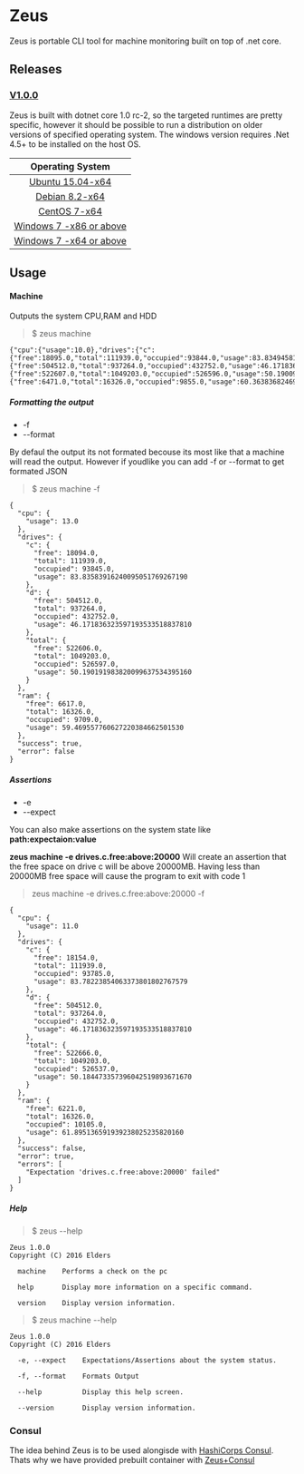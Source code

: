 # Zeus

Zeus is portable CLI tool for machine monitoring built on top of .net core.
## Releases

### [V1.0.0](https://github.com/Elders/Zeus/releases)
Zeus is built with dotnet core 1.0 rc-2, so the targeted runtimes are pretty specific, however it should be possible to run a distribution on older versions of specified operating system.
The windows version requires .Net 4.5+ to be installed on the host OS.

|Operating System| 
|   :---:      |      
| [Ubuntu 15.04-x64]()          | 
| [Debian 8.2-x64](https://github.com/Elders/Zeus/releases/download/1.0.0/debian.8.2-x64.zip)            | 
| [CentOS 7-x64](https://github.com/Elders/Zeus/releases/download/1.0.0/centos.7-x64.zip)              |
| [Windows 7 -x86 or above](https://github.com/Elders/Zeus/releases/download/1.0.0/win-x86.zip)   |
| [Windows 7 -x64 or above](https://github.com/Elders/Zeus/releases/download/1.0.0/ubuntu.15.04-x64.zip)   | 

## Usage

#### Machine

Outputs the system CPU,RAM and HDD

> $ zeus machine

```
{"cpu":{"usage":10.0},"drives":{"c":{"free":18095.0,"total":111939.0,"occupied":93844.0,"usage":83.83494581870483030936492197},"d":{"free":504512.0,"total":937264.0,"occupied":432752.0,"usage":46.171836323597193533518837810},"total":{"free":522607.0,"total":1049203.0,"occupied":526596.0,"usage":50.190096673379698685573716430}},"ram":{"free":6471.0,"total":16326.0,"occupied":9855.0,"usage":60.363836824696802646085997790},"success":true,"error":false}
```
##### Formatting the output
- -f
- --format

By defaul the output its not formated becouse its most like that a machine will read the output. However if youdlike you can add -f or --format to get formated JSON

> $ zeus machine -f

```
{
  "cpu": {
    "usage": 13.0
  },
  "drives": {
    "c": {
      "free": 18094.0,
      "total": 111939.0,
      "occupied": 93845.0,
      "usage": 83.83583916240095051769267190
    },
    "d": {
      "free": 504512.0,
      "total": 937264.0,
      "occupied": 432752.0,
      "usage": 46.171836323597193533518837810
    },
    "total": {
      "free": 522606.0,
      "total": 1049203.0,
      "occupied": 526597.0,
      "usage": 50.190191983820099637534395160
    }
  },
  "ram": {
    "free": 6617.0,
    "total": 16326.0,
    "occupied": 9709.0,
    "usage": 59.469557760627220384662501530
  },
  "success": true,
  "error": false
}
```

##### Assertions

- -e
- --expect

You can also make assertions on the system state like **path:expectaion:value**

**zeus machine -e drives.c.free:above:20000** Will create an assertion that the free space on drive c will be above 20000MB. Having less than 20000MB free space will cause the program to exit with code 1

> zeus machine -e drives.c.free:above:20000 -f

```
{                                                          
  "cpu": {                                                 
    "usage": 11.0                                          
  },                                                       
  "drives": {                                              
    "c": {                                                 
      "free": 18154.0,                                     
      "total": 111939.0,                                   
      "occupied": 93785.0,                                 
      "usage": 83.78223854063373801802767579               
    },                                                     
    "d": {                                                 
      "free": 504512.0,                                    
      "total": 937264.0,                                   
      "occupied": 432752.0,                                
      "usage": 46.171836323597193533518837810              
    },                                                     
    "total": {                                             
      "free": 522666.0,                                    
      "total": 1049203.0,                                  
      "occupied": 526537.0,                                
      "usage": 50.184473357396042519893671670              
    }                                                      
  },                                                       
  "ram": {                                                 
    "free": 6221.0,                                        
    "total": 16326.0,                                      
    "occupied": 10105.0,                                   
    "usage": 61.895136591939238025235820160                
  },                                                       
  "success": false,                                        
  "error": true,                                           
  "errors": [                                              
    "Expectation 'drives.c.free:above:20000' failed"       
  ]                                                        
}                                                          
```

##### Help

> $ zeus --help

```
Zeus 1.0.0
Copyright (C) 2016 Elders

  machine    Performs a check on the pc

  help       Display more information on a specific command.

  version    Display version information.
```

> $ zeus machine --help

```
Zeus 1.0.0
Copyright (C) 2016 Elders

  -e, --expect    Expectations/Assertions about the system status.

  -f, --format    Formats Output

  --help          Display this help screen.

  --version       Display version information.
```

### Consul
The idea behind Zeus is to be used alongisde with [HashiCorps Consul](https://www.consul.io/). Thats why we have provided prebuilt container with [Zeus+Consul](https://github.com/Elders/Consul.Zeus-docker)
